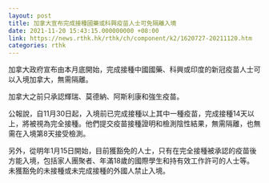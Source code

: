 ```yaml
---
layout: post
title: 加拿大宣布完成接種國藥或科興疫苗人士可免隔離入境
date: 2021-11-20 15:43:15.000000000 +08:00
link: https://news.rthk.hk/rthk/ch/component/k2/1620727-20211120.htm
categories: rthk
---
```


加拿大政府宣布由本月底開始，完成接種中國國藥、科興或印度的新冠疫苗人士可以入境加拿大，無需隔離。

加拿大之前只承認輝瑞、莫德納、阿斯利康和強生疫苗。

公報說，自11月30日起，入境前已完成接種以上其中一種疫苗，完成接種14天以上，將被視為完全接種。他們提交疫苗接種證明和檢測陰性結果，無需隔離，也無需在入境第8天接受檢測。

另外，從明年1月15日開始，目前獲豁免的人士，只有在完全接種被承認的疫苗後方能入境，包括家人團聚者、年滿18歲的國際學生和持有效工作許可的人士等。未獲豁免的未接種或未完成接種的外國人禁止入境。

